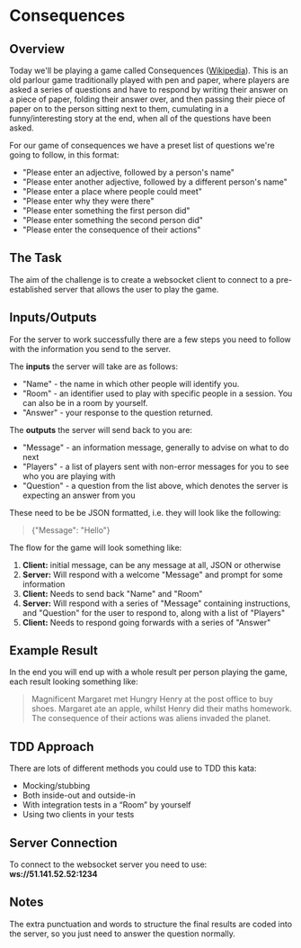# Consequences
## Overview
Today we'll be playing a game called Consequences ([Wikipedia](https://en.wikipedia.org/wiki/Consequences_(game))). This is an old parlour game traditionally played with pen and paper, where players are asked a series of questions and have to respond by writing their answer on a piece of paper, folding their answer over, and then passing their piece of paper on to the person sitting next to them, cumulating in a funny/interesting story at the end, when all of the questions have been asked.

For our game of consequences we have a preset list of questions we're going to follow, in this format:
- "Please enter an adjective, followed by a person's name"
- "Please enter another adjective, followed by a different person's name"
- "Please enter a place where people could meet"
- "Please enter why they were there"
- "Please enter something the first person did"
- "Please enter something the second person did"
- "Please enter the consequence of their actions"

## The Task
The aim of the challenge is to create a websocket client to connect to a pre-established server that allows the user to play the game.

## Inputs/Outputs
For the server to work successfully there are a few steps you need to follow with the information you send to the server.

The **inputs** the server will take are as follows:
- "Name" - the name in which other people will identify you.
- "Room" - an identifier used to play with specific people in a session. You can also be in a room by yourself.
- "Answer" - your response to the question returned.

The **outputs** the server will send back to you are:
- "Message" - an information message, generally to advise on what to do next
- "Players" - a list of players sent with non-error messages for you to see who you are playing with
- "Question" - a question from the list above, which denotes the server is expecting an answer from you

These need to be be JSON formatted, i.e. they will look like the following:
> {"Message": "Hello"}

The flow for the game will look something like:
1. **Client:** initial message, can be any message at all, JSON or otherwise
2. **Server:** Will respond with a welcome "Message" and prompt for some information
3. **Client:** Needs to send back "Name" and "Room"
4. **Server:** Will respond with a series of "Message" containing instructions, and "Question" for the user to respond to, along with a list of "Players"
5. **Client:** Needs to respond going forwards with a series of "Answer"

## Example Result
In the end you will end up with a whole result per person playing the game, each result looking something like:
> Magnificent Margaret met Hungry Henry at the post office to buy shoes.
Margaret ate an apple, whilst Henry did their maths homework.
The consequence of their actions was aliens invaded the planet.

## TDD Approach
There are lots of different methods you could use to TDD this kata:
- Mocking/stubbing
- Both inside-out and outside-in
- With integration tests in a “Room” by yourself
- Using two clients in your tests

## Server Connection
To connect to the websocket server you need to use: **ws://51.141.52.52:1234**

## Notes
The extra punctuation and words to structure the final results are coded into the server, so you just need to answer the question normally.
